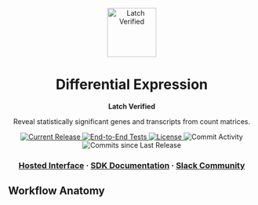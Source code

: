 <html>
<p align="center">
  <img src="https://user-images.githubusercontent.com/31255434/182289305-4cc620e3-86ae-480f-9b61-6ca83283caa5.jpg" alt="Latch Verified" width="100">
</p>

<h1 align="center">
  Differential Expression
</h1>

<p align="center">
<strong>
Latch Verified
</strong>
</p>

<p align="center">
  Reveal statistically significant genes and transcripts from count matrices.
</p>

<p align="center">
  <a href="https://github.com/latch-verified/diff-exp/releases/latest">
    <img src="https://img.shields.io/github/release/latch-verified/diff-exp.svg" alt="Current Release" />
  </a>
  <a href="https://github.com/latch-verified/diff-exp/actions/workflows/tests.yml">
    <img src="https://github.com/latch-verified/diff-exp/actions/workflows/tests.yml/badge.svg" alt="End-to-End Tests" />
  </a>
  <a href="https://opensource.org/licenses/MIT">
    <img src="https://img.shields.io/badge/LICENSE-MIT-brightgreen.svg" alt="License" />
  </a>
  <img src="https://img.shields.io/github/commit-activity/w/latch-verified/diff-exp.svg?style=plastic" alt="Commit Activity" />
  <img src="https://img.shields.io/github/commits-since/latch-verified/diff-exp/latest.svg?style=plastic" alt="Commits since Last Release" />
</p>

<h3 align="center">
  <a href="https://console.latch.bio/se/deseq2">Hosted Interface</a>
  <span> · </span>
  <a href="https://docs.latch.bio">SDK Documentation</a>
  <span> · </span>
  <a href="https://join.slack.com/t/latchbiosdk/shared_invite/zt-193ibmedi-WB6mBu2GJ2WejUHhxMOuwg">Slack Community</a>
</h3>

</html>

## Workflow Anatomy
